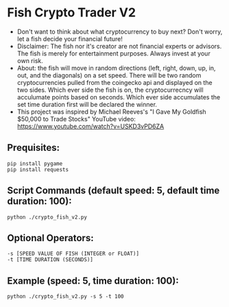 # Fish Crypto Trader V2
- Don't want to think about what cryptocurrency to buy next? Don't worry, let a fish decide your financial future!
- Disclaimer: The fish nor it's creator are not financial experts or advisors. The fish is merely for entertainment purposes. Always invest at your own risk.
- About: the fish will move in random directions (left, right, down, up, in, out, and the diagonals) on a set speed. There will be two random cryptocurrencies pulled from the coingecko api and displayed on the two sides. Which ever side the fish is on, the cryptocurrecncy will acculumate points based on seconds. Which ever side accumulates the set time duration first will be declared the winner. 
- This project was inspired by Michael Reeves's "I Gave My Goldfish $50,000 to Trade Stocks" YouTube video: https://www.youtube.com/watch?v=USKD3vPD6ZA
## Prequisites:
```
pip install pygame
pip install requests
```
## Script Commands (default speed: 5, default time duration: 100):
```
python ./crypto_fish_v2.py
```

## Optional Operators:
```
-s [SPEED VALUE OF FISH (INTEGER or FLOAT)]
-t [TIME DURATION (SECONDS)]
```

## Example (speed: 5, time duration: 100):
```
python ./crypto_fish_v2.py -s 5 -t 100 
```
